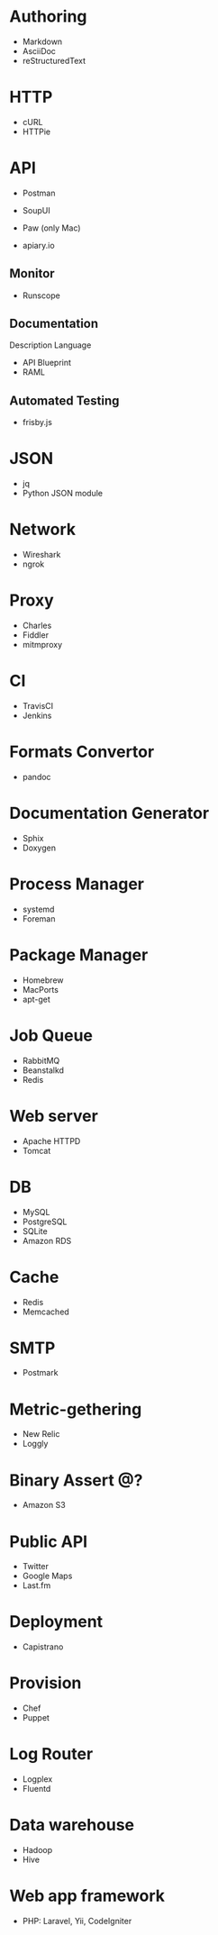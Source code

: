 # Authoring
- Markdown
- AsciiDoc
- reStructuredText

# HTTP
- cURL
- HTTPie

# API
- Postman
- SoupUI
- Paw (only Mac)

- apiary.io

## Monitor
- Runscope

## Documentation
Description Language
- API Blueprint
- RAML

## Automated Testing
- frisby.js

# JSON
- jq
- Python JSON module

# Network
- Wireshark
- ngrok

# Proxy
- Charles
- Fiddler
- mitmproxy

# CI
- TravisCI
- Jenkins

# Formats Convertor
- pandoc

# Documentation Generator
- Sphix
- Doxygen

# Process Manager
- systemd
- Foreman

# Package Manager
- Homebrew
- MacPorts
- apt-get

# Job Queue
- RabbitMQ
- Beanstalkd
- Redis

# Web server
- Apache HTTPD
- Tomcat

# DB
- MySQL
- PostgreSQL
- SQLite
- Amazon RDS

# Cache
- Redis
- Memcached

# SMTP
- Postmark

# Metric-gethering
- New Relic
- Loggly

# Binary Assert @?
- Amazon S3

# Public API
- Twitter
- Google Maps
- Last.fm

# Deployment
- Capistrano

# Provision
- Chef
- Puppet

# Log Router
- Logplex
- Fluentd

# Data warehouse
- Hadoop
- Hive

# Web app framework
- PHP: Laravel, Yii, CodeIgniter